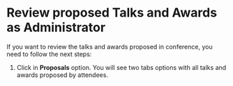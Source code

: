 # Review proposed Talks and Awards as Administrator

 If you want to review the talks and awards proposed in conference, you need to follow the next steps:
 
 1. Click in **Proposals** option. You will see two tabs options with all talks and awards proposed by attendees.
